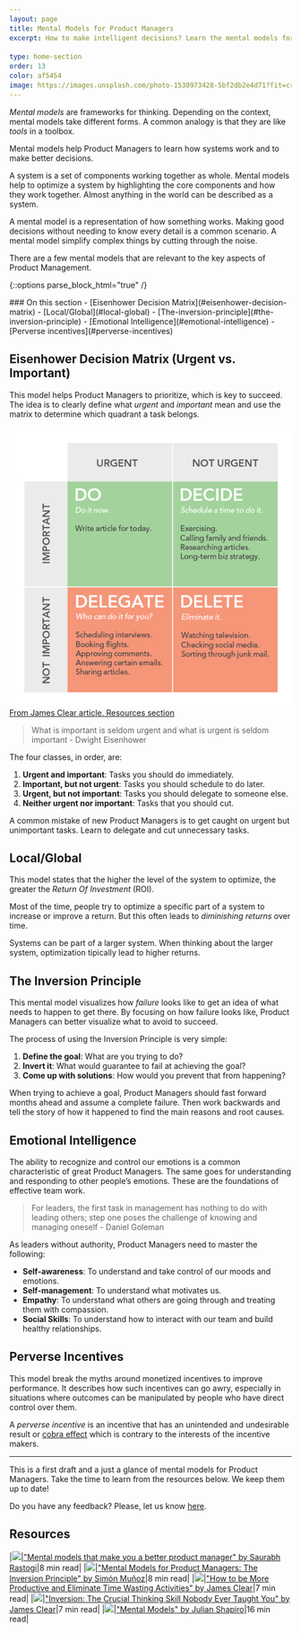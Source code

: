 ```yaml
---
layout: page
title: Mental Models for Product Managers
excerpt: How to make intelligent decisions? Learn the mental models for Product Managers.

type: home-section
order: 13
color: af5454
image: https://images.unsplash.com/photo-1530973428-5bf2db2e4d71?fit=crop&w=300&q=80
---
```


*Mental models* are frameworks for thinking. Depending on the context, mental models take different forms. A common analogy is that they are like *tools* in a toolbox.

Mental models help Product Managers to learn how systems work and to make better decisions.

A system is a set of components working together as whole. Mental models help to optimize a system by highlighting the core components and how they work together. Almost anything in the world can be described as a system.

A mental model is a representation of how something works. Making good decisions without needing to know every detail is a common scenario. A mental model simplify complex things by cutting through the noise.

There are a few mental models that are relevant to the key aspects of Product Management.

{::options parse_block_html="true" /}
<div class="table-of-content">
### On this section
- [Eisenhower Decision Matrix](#eisenhower-decision-matrix)
- [Local/Global](#local-global)
- [The-inversion-principle](#the-inversion-principle)
- [Emotional Intelligence](#emotional-intelligence)
- [Perverse incentives](#perverse-incentives)
</div>

## Eisenhower Decision Matrix (Urgent vs. Important)

This model helps Product Managers to prioritize, which is key to succeed. The idea is to clearly define what *urgent* and *important* mean and use the matrix to determine which quadrant a task belongs.

![](images/eisenhower-box.png "Eisenhower Box")
<span>[From James Clear article. Resources section](#resources)</span>

> What is important is seldom urgent and what is urgent is seldom important - Dwight Eisenhower

The four classes, in order, are:

1. **Urgent and important**: Tasks you should do immediately.
2. **Important, but not urgent**: Tasks you should schedule to do later.
3. **Urgent, but not important**: Tasks you should delegate to someone else.
4. **Neither urgent nor important**: Tasks that you should cut.

A common mistake of new Product Managers is to get caught on urgent but unimportant tasks. Learn to delegate and cut unnecessary tasks.

## Local/Global

This model states that the higher the level of the system to optimize, the greater the *Return Of Investment* (ROI).

Most of the time, people try to optimize a specific part of a system to increase or improve a return. But this often leads to *diminishing returns* over time.

Systems can be part of a larger system. When thinking about the larger system, optimization tipically lead to higher returns.

## The Inversion Principle

This mental model visualizes how *failure* looks like to get an idea of what needs to happen to get there. By focusing on how failure looks like, Product Managers can better visualize what to avoid to succeed.

The process of using the Inversion Principle is very simple:

1. **Define the goal**: What are you trying to do?
2. **Invert it**: What would guarantee to fail at achieving the goal?
3. **Come up with solutions**: How would you prevent that from happening?

When trying to achieve a goal, Product Managers should fast forward months ahead and assume a complete failure. Then work backwards and tell the story of how it happened to find the main reasons and root causes.

## Emotional Intelligence

The ability to recognize and control our emotions is a common characteristic of great Product Managers. The same goes for understanding and responding to other people’s emotions. These are the foundations of effective team work.

> For leaders, the first task in management has nothing to do with leading others; step one poses the challenge of knowing and managing oneself - Daniel Goleman

As leaders without authority, Product Managers need to master the following:

* **Self-awareness**: To understand and take control of our moods and emotions.
* **Self-management**: To understand what motivates us.
* **Empathy**: To understand what others are going through and treating them with compassion.
* **Social Skills**: To understand how to interact with our team and build healthy relationships.

## Perverse Incentives

This model break the myths around monetized incentives to improve performance. It describes how such incentives can go awry, especially in situations where outcomes can be manipulated by people who have direct control over them.

A *perverse incentive* is an incentive that has an unintended and undesirable result or [cobra effect](https://en.wikipedia.org/wiki/Cobra_effect) which is contrary to the interests of the incentive makers.

---

This is a first draft and a just a glance of mental models for Product Managers. Take the time to learn from the resources below. We keep them up to date!

Do you have any feedback? Please, let us know [here](https://forms.gle/8VSU94ehuD1EBGG46).

## Resources

|![](https://img.icons8.com/ios/50/000000/notepad.png)|["Mental models that make you a better product manager" by Saurabh Rastogi](https://medium.com/unboxing-product-management/mental-models-that-make-you-a-better-product-manager-bceb8897540a)|8 min read|
|![](https://img.icons8.com/ios/50/000000/notepad.png)|["Mental Models for Product Managers: The Inversion Principle" by Simón Muñoz](https://medium.com/@simonmunoz/mental-models-for-product-managers-the-inversion-principle-4f7692bddc2)|8 min read|
|![](https://img.icons8.com/ios/50/000000/notepad.png)|["How to be More Productive and Eliminate Time Wasting Activities" by James Clear](https://jamesclear.com/eisenhower-box)|7 min read|
|![](https://img.icons8.com/ios/50/000000/notepad.png)|["Inversion: The Crucial Thinking Skill Nobody Ever Taught You" by James Clear](https://jamesclear.com/inversion)|7 min read|
|![](https://img.icons8.com/ios/50/000000/notepad.png)|["Mental Models" by Julian Shapiro](https://www.julian.com/blog/mental-model-examples)|16 min read|